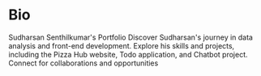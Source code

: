 # Bio
 Sudharsan Senthilkumar's Portfolio  Discover Sudharsan's journey in data analysis and front-end development. Explore his skills and projects, including the Pizza Hub website, Todo application, and Chatbot project. Connect for collaborations and opportunities
